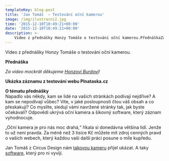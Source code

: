 ```yaml
---
templateKey: blog-post
title: 'Jan Tomáš  – Testování oční kamerou'
image: /img/ilustracni2.jpg
time: '2015-12-10T10:49:21+00:00'
date: '2015-12-10T10:49:21+00:00'
description: >-
    Video z přednášky Honzy Tomáše o testování oční kamerou.PřednáškaZa video mockrát děkujeme Honzovi Burdovi!Ukázka záznamu z testování webu Plnataska.czO tématu přednáškyNapadlo vás...
---
```

Video z přednášky Honzy Tomáše o testování oční kamerou.

**Přednáška**  
  
_Za video mockrát děkujeme [Honzovi Burdovi](https://cz.linkedin.com/in/jan-burda-b461817)!_

**Ukázka záznamu z testování webu Plnataska.cz**

**O tématu přednášky**  
Napadlo vás někdy, kam se lidé na vašich stránkách podívají nejdříve? A kam se nepodívají vůbec? Víte, v jaké posloupnosti čtou váš obsah a co přeskakují? Co myslíte, sledují vámi navržené stránky tak, jak byste očekávali? Odpovědi ukrývá oční kamera a šikovný software, který záznam vyhodnocuje.

„Oční kamera je pro nás moc drahá,“ říkala si donedávna většina lidí. Jenže to už není pravda. Za méně než 3 tisíce Kč můžete mít zdroj cenných pravd o vašich webech, který každou vaši další práci posune o míle kupředu.

Jan Tomáš z Circus Design nám [takovou kameru](http://theeyetribe.com/) přijel ukázat. A taky [software](http://www.circusdesign.cz/icu/), který pro ni vyvíjí.